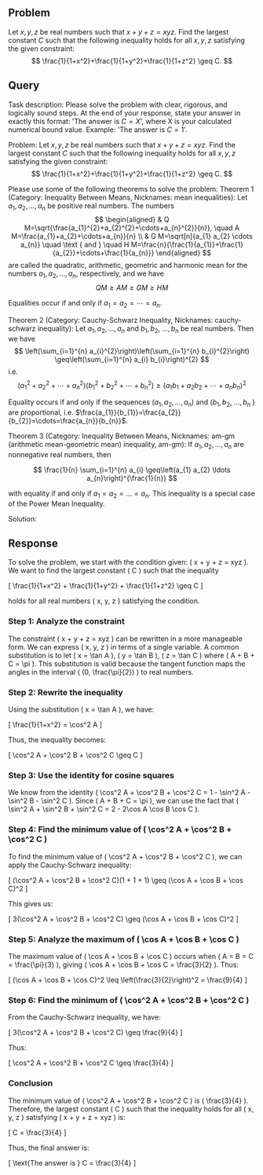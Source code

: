 ## Problem

Let $x, y, z$ be real numbers such that $x+y+z=xyz$. Find the largest constant $C$ such that the following inequality holds for all $x, y, z$ satisfying the given constraint:
$$
\frac{1}{1+x^2}+\frac{1}{1+y^2}+\frac{1}{1+z^2} \geq C.
$$

## Query

Task description: Please solve the problem with clear, rigorous, and logically sound steps. At the end of your response, state your answer in exactly this format: 'The answer is $C=X$', where X is your calculated numerical bound value. Example: 'The answer is $C=1$'.

Problem: Let $x, y, z$ be real numbers such that $x+y+z=xyz$. Find the largest constant $C$ such that the following inequality holds for all $x, y, z$ satisfying the given constraint:
$$
\frac{1}{1+x^2}+\frac{1}{1+y^2}+\frac{1}{1+z^2} \geq C.
$$

Please use some of the following theorems to solve the problem:
Theorem 1 (Category: Inequality Between Means, Nicknames: mean inequalities): Let $a_{1}, a_{2}, \ldots, a_{n}$ be positive real numbers. The numbers
$$
\begin{aligned}
& Q M=\sqrt{\frac{a_{1}^{2}+a_{2}^{2}+\cdots+a_{n}^{2}}{n}}, \quad A M=\frac{a_{1}+a_{2}+\cdots+a_{n}}{n} \\
& G M=\sqrt[n]{a_{1} a_{2} \cdots a_{n}} \quad \text { and } \quad H M=\frac{n}{\frac{1}{a_{1}}+\frac{1}{a_{2}}+\cdots+\frac{1}{a_{n}}}
\end{aligned}
$$
are called the quadratic, arithmetic, geometric and harmonic mean for the numbers $a_{1}, a_{2}, \ldots, a_{n}$, respectively, and we have
$$
Q M \geq A M \geq G M \geq H M
$$

Equalities occur if and only if $a_{1}=a_{2}=\cdots=a_{n}$.

Theorem 2 (Category: Cauchy-Schwarz Inequality, Nicknames: cauchy-schwarz inequality): Let $a_{1}, a_{2}, \ldots, a_{n}$ and $b_{1}, b_{2}$, $\ldots, b_{n}$ be real numbers. Then we have
$$
\left(\sum_{i=1}^{n} a_{i}^{2}\right)\left(\sum_{i=1}^{n} b_{i}^{2}\right) \geq\left(\sum_{i=1}^{n} a_{i} b_{i}\right)^{2}
$$
i.e.
$$
\left(a_{1}^{2}+a_{2}^{2}+\cdots+a_{n}^{2}\right)\left(b_{1}^{2}+b_{2}^{2}+\cdots+b_{n}^{2}\right) \geq\left(a_{1} b_{1}+a_{2} b_{2}+\cdots+a_{n} b_{n}\right)^{2}
$$

Equality occurs if and only if the sequences $\left(a_{1}, a_{2}, \ldots, a_{n}\right)$ and $\left(b_{1}, b_{2}\right.$, $\ldots, b_{n}$ ) are proportional, i.e. $\frac{a_{1}}{b_{1}}=\frac{a_{2}}{b_{2}}=\cdots=\frac{a_{n}}{b_{n}}$.

Theorem 3 (Category: Inequality Between Means, Nicknames: am-gm (arithmetic mean-geometric mean) inequality, am-gm): If $a_{1}, a_{2}, \ldots, a_{n}$ are nonnegative real numbers, then

$$
\frac{1}{n} \sum_{i=1}^{n} a_{i} \geq\left(a_{1} a_{2} \ldots a_{n}\right)^{\frac{1}{n}}
$$

with equality if and only if $a_{1}=a_{2}=\ldots=a_{n}$. This inequality is a special case of the Power Mean Inequality.

Solution:

## Response

To solve the problem, we start with the condition given: \( x + y + z = xyz \). We want to find the largest constant \( C \) such that the inequality 

\[
\frac{1}{1+x^2} + \frac{1}{1+y^2} + \frac{1}{1+z^2} \geq C
\]

holds for all real numbers \( x, y, z \) satisfying the condition.

### Step 1: Analyze the constraint

The constraint \( x + y + z = xyz \) can be rewritten in a more manageable form. We can express \( x, y, z \) in terms of a single variable. A common substitution is to let \( x = \tan A \), \( y = \tan B \), \( z = \tan C \) where \( A + B + C = \pi \). This substitution is valid because the tangent function maps the angles in the interval \( (0, \frac{\pi}{2}) \) to real numbers.

### Step 2: Rewrite the inequality

Using the substitution \( x = \tan A \), we have:

\[
\frac{1}{1+x^2} = \cos^2 A
\]

Thus, the inequality becomes:

\[
\cos^2 A + \cos^2 B + \cos^2 C \geq C
\]

### Step 3: Use the identity for cosine squares

We know from the identity \( \cos^2 A + \cos^2 B + \cos^2 C = 1 - \sin^2 A - \sin^2 B - \sin^2 C \). Since \( A + B + C = \pi \), we can use the fact that \( \sin^2 A + \sin^2 B + \sin^2 C = 2 - 2\cos A \cos B \cos C \).

### Step 4: Find the minimum value of \( \cos^2 A + \cos^2 B + \cos^2 C \)

To find the minimum value of \( \cos^2 A + \cos^2 B + \cos^2 C \), we can apply the Cauchy-Schwarz inequality:

\[
(\cos^2 A + \cos^2 B + \cos^2 C)(1 + 1 + 1) \geq (\cos A + \cos B + \cos C)^2
\]

This gives us:

\[
3(\cos^2 A + \cos^2 B + \cos^2 C) \geq (\cos A + \cos B + \cos C)^2
\]

### Step 5: Analyze the maximum of \( \cos A + \cos B + \cos C \)

The maximum value of \( \cos A + \cos B + \cos C \) occurs when \( A = B = C = \frac{\pi}{3} \), giving \( \cos A + \cos B + \cos C = \frac{3}{2} \). Thus:

\[
(\cos A + \cos B + \cos C)^2 \leq \left(\frac{3}{2}\right)^2 = \frac{9}{4}
\]

### Step 6: Find the minimum of \( \cos^2 A + \cos^2 B + \cos^2 C \)

From the Cauchy-Schwarz inequality, we have:

\[
3(\cos^2 A + \cos^2 B + \cos^2 C) \geq \frac{9}{4}
\]

Thus:

\[
\cos^2 A + \cos^2 B + \cos^2 C \geq \frac{3}{4}
\]

### Conclusion

The minimum value of \( \cos^2 A + \cos^2 B + \cos^2 C \) is \( \frac{3}{4} \). Therefore, the largest constant \( C \) such that the inequality holds for all \( x, y, z \) satisfying \( x + y + z = xyz \) is:

\[
C = \frac{3}{4}
\]

Thus, the final answer is:

\[
\text{The answer is } C = \frac{3}{4}
\]